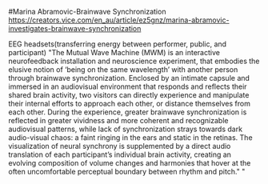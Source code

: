 #Marina Abramovic-Brainwave Synchronization
https://creators.vice.com/en_au/article/ez5gnz/marina-abramovic-investigates-brainwave-synchronization

EEG headsets(transferring energy between performer, public, and participant)
"The Mutual Wave Machine (MWM) is an interactive neurofeedback installation and neuroscience experiment, that embodies the elusive notion of ‘being on the same wavelength’ with another person through brainwave synchronization. Enclosed by an intimate capsule and immersed in an audiovisual environment that responds and reflects their shared brain activity, two visitors can directly experience and manipulate their internal efforts to approach each other, or distance themselves from each other.
During the experience, greater brainwave synchronization is reflected in greater vividness and more coherent and recognizable audiovisual patterns, while lack of synchronization strays towards dark audio-visual chaos: a faint ringing in the ears and static in the retinas.
The visualization of neural synchrony is supplemented by a direct audio translation of each participant’s individual brain activity, creating an evolving composition of volume changes and harmonies that hover at the often uncomfortable perceptual boundary between rhythm and pitch."
"
